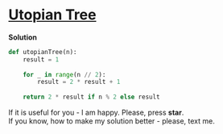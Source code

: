 # [Utopian Tree](https://www.hackerrank.com/challenges/utopian-tree/problem)

**Solution**
<br>
```python
def utopianTree(n):
    result = 1
    
    for _ in range(n // 2):
        result = 2 * result + 1
        
    return 2 * result if n % 2 else result
```

If it is useful for you - I am happy. Please, press **star**.
<br>
If you know, how to make my solution better - please, text me.
